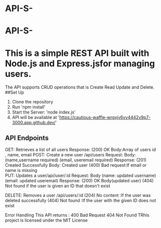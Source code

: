 # API-S-
# API-S-
# This is a simple REST API built with Node.js and Express.jsfor managing users.
The API supports CRUD operations that is Create Read Update and Delete.
##Set Up
 1. Clone the repository
 2. Run 'npm install'
 3. Start the Server: 'node index.js'
 4. API will be available at 'https://cautious-waffle-wrgxjv6vv4442v9p7-3000.app.github.dev/'
 ##  API Endpoints
 GET: Retrieves a list of all users
 Response: (200) OK
           Body:Array of users
               id , name, email
POST: Create a new user 
      /api/users
      Request: Body: (name,username required)
                     (email, useremail required)
      Response: (201) Created Successfully
               Body: Created user 
               (400) Bad request:If email or name is missing               
PUT: Updates a user/api/user/:id
    Request: Body (name: updated username)
                  (email: updated useremail)
    Response: (200) OK
              Body(updated user)
    (404) Not found if the user is given an ID that doesn't exist

DELETE: Removes a user /api/users/:id
  (204) No content :If the user was deleted successfully
  (404) Not found :If the user with the given ID does not exist
  
Error Handling 
This API returns :
400 Bad Request
404 Not Found
TRhis project is licensed under the MIT License
